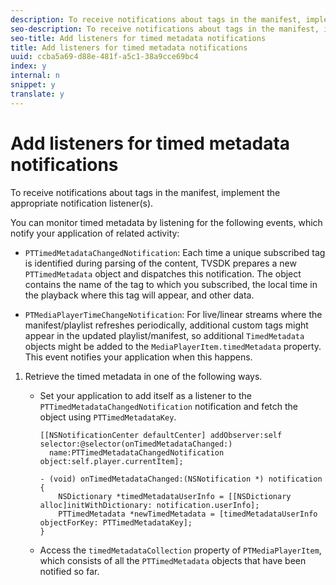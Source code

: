 ```yaml
---
description: To receive notifications about tags in the manifest, implement the appropriate notification listener(s).
seo-description: To receive notifications about tags in the manifest, implement the appropriate notification listener(s).
seo-title: Add listeners for timed metadata notifications
title: Add listeners for timed metadata notifications
uuid: ccba5a69-d88e-481f-a5c1-38a9cce69bc4
index: y
internal: n
snippet: y
translate: y
---
```


# Add listeners for timed metadata notifications

To receive notifications about tags in the manifest, implement the appropriate notification listener(s).

You can monitor timed metadata by listening for the following events, which notify your application of related activity: 
* `PTTimedMetadataChangedNotification`: Each time a unique subscribed tag is identified during parsing of the content, TVSDK prepares a new `PTTimedMetadata` object and dispatches this notification. The object contains the name of the tag to which you subscribed, the local time in the playback where this tag will appear, and other data. 

* `PTMediaPlayerTimeChangeNotification`: For live/linear streams where the manifest/playlist refreshes periodically, additional custom tags might appear in the updated playlist/manifest, so additional `TimedMetadata` objects might be added to the `MediaPlayerItem.timedMetadata` property. This event notifies your application when this happens. 





1. Retrieve the timed metadata in one of the following ways.

    * Set your application to add itself as a listener to the `PTTimedMetadataChangedNotification` notification and fetch the object using `PTTimedMetadataKey`.     
      ```
      [[NSNotificationCenter defaultCenter] addObserver:self selector:@selector(onTimedMetadataChanged:)  
        name:PTTimedMetadataChangedNotification object:self.player.currentItem]; 
       
      - (void) onTimedMetadataChanged:(NSNotification *) notification { 
          NSDictionary *timedMetadataUserInfo = [[NSDictionary alloc]initWithDictionary: notification.userInfo]; 
          PTTimedMetadata *newTimedMetadata = [timedMetadataUserInfo objectForKey: PTTimedMetadataKey]; 
      }
      ```
    
    * Access the `timedMetadataCollection` property of `PTMediaPlayerItem`, which consists of all the `PTTimedMetadata` objects that have been notified so far.    
    
    
